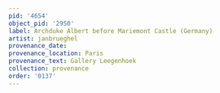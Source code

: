 ```yaml
---
pid: '4654'
object_pid: '2950'
label: Archduke Albert before Mariemont Castle (Germany)
artist: janbrueghel
provenance_date:
provenance_location: Paris
provenance_text: Gallery Leegenhoek
collection: provenance
order: '0137'
---
```

